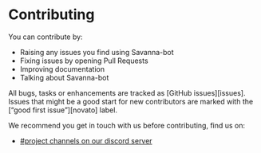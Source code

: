 # Contributing

You can contribute by:

* Raising any issues you find using Savanna-bot
* Fixing issues by opening Pull Requests
* Improving documentation
* Talking about Savanna-bot

All bugs, tasks or enhancements are tracked as [GitHub issues][issues]. Issues that might be a good start for new contributors are marked with the [“good first issue”][novato] label.

We recommend you get in touch with us before contributing, find us on:

- [#project channels on our discord server](https://discord.gg/HaENQNTz)
